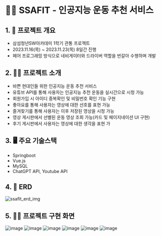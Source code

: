 # 🏃‍♂️ SSAFIT - 인공지능 운동 추천 서비스

## 1. 📆 프로젝트 개요
- 삼섬청년SW아카데미 1학기 관통 프로젝트
- 2023.11.16(목) ~ 2023.11.23(목) 8일간 진행
- 페어 프로그래밍 방식으로 네비게이터와 드라이버 역할을 번갈아 수행하며 개발

## 2. 👨‍💻 프로젝트 소개
- 바쁜 현대인들 위한 인공지능 운동 추천 서비스
- 유튜브 API를 통해 사용자는 인공지능 추천 운동을 실시간으로 시청 가능
- 회원가입 시 아이디 중복확인 및 비밀번호 확인 기능 구현
- 좋아요를 통해 사용자는 영상에 대한 선호를 표현 가능
- 즐겨찾기를 통해 사용자는 이후 저장된 영상을 시청 가능
- 영상 게시판에서 선별된 운동 영상 조회 가능(카드 및 페이지네이션 UI 구현)
- 후기 게시판에서 사용자는 영상에 대한 생각을 표현 가

## 3. 🖥️ 주요 기술스택
- Springboot
- Vue.js
- MySQL
- ChatGPT API, Youtube API

## 4. 💾 ERD
![ssafit_erd_img](https://github.com/righthunkwon/ssafit/assets/114549688/c16783ba-4ca3-427c-a3c8-d8004f0590d4)

## 5. 🏃‍♂️ 프로젝트 구현 화면
![image](https://github.com/righthunkwon/ssafit/assets/114549688/1eb9778b-db56-46a0-bf88-c922fbed91c9)
![image](https://github.com/righthunkwon/ssafit/assets/114549688/a509a56e-afd4-41bc-afff-f97210e395f9)
![image](https://github.com/righthunkwon/ssafit/assets/114549688/8bb88adc-b317-4e61-b7c5-6f9d7c774d60)
![image](https://github.com/righthunkwon/ssafit/assets/114549688/35394921-faa1-46a4-b11f-d2b4c42e651c)
![image](https://github.com/righthunkwon/ssafit/assets/114549688/7afc6800-f41d-4b87-8fae-695b08f765af)
![image](https://github.com/righthunkwon/ssafit/assets/114549688/e7f27b91-ca04-4bd1-aedb-9485f990c6f8)


